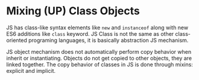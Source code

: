 Mixing (UP) Class Objects
=========
JS has class-like syntax elements like `new` and `instanceof` along with new ES6 additions like `class` keyword. JS Class
is not the same as other class-oriented programing languages, it is basically abstraction JS mechanism.  

JS object mechanism does not automatically perform copy behavior when inherit or instantiating. Objects do not get copied
to other objects, they are linked together. The copy behavior of classes in JS is done through mixins: explicit and 
implicit.